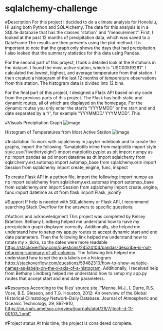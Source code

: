 # sqlalchemy-challenge

#Description
For this project I decided to do a climate analysis for Honolulu, HI using both Python and SQLAlchemy. The data for this analysis is in a SQLite database that has the classes “station” and “measurement”. First, I looked at the past 12 months of precipitation data, which was saved to a DataFrame The results are then presents using the plot method. It is important to note that the graph only shows the days that had precipitation. I also looked that the summary statistics for this data using Pandas. 

For the second part of this project, I took a detailed look at the 9 stations in the dataset. I found the most active station, which is “USC00519281”. I calculated the lowest, highest, and average temperature from that station. I then created a histogram of the last 12 months of temperature observations from this station. The histogram data is divided into 12 bins. 

For the final part of this project, I designed a Flask API based on my code from the previous parts of this project. The Flask has both static and dynamic routes, all of which are displayed on the homepage. For the dynamic routes you only enter the start’s “YYYMMDD” or the start and end date separated by a “/”, for example “YYYMMDD/ YYYMMDD”. This 

#Visuals
Precipitation Graph
![image](https://github.com/kbrantner/sqlalchemy-challenge/assets/117327499/4ffb3001-abf7-4628-9cc4-570e6c67c330)

 
Histogram of Temperatures from Most Active Station
![image](https://github.com/kbrantner/sqlalchemy-challenge/assets/117327499/0cdb8e53-05b1-464a-becc-12b3dccbf518)

 
#Installation
To work with sqlalchemy in jupyter notebook and to create the graphs, import the following:
%matplotlib inline
from matplotlib import style
style.use('fivethirtyeight')
import matplotlib.pyplot as plt 
import numpy as np
import pandas as pd
import datetime as dt
import sqlalchemy
from sqlalchemy.ext.automap import automap_base
from sqlalchemy.orm import Session
from sqlalchemy import create_engine, func, inspect

To create Flask API in a python file, import the following:
import numpy as np
import sqlalchemy
from sqlalchemy.ext.automap import automap_base
from sqlalchemy.orm import Session
from sqlalchemy import create_engine, func
import datetime as dt
from flask import Flask, jsonify

#Support
If help is needed with SQLalchemy or Flask API, I recommend searching Stack Overflow for the answers to specific questions.  

#Authors and acknowledgment
This project was completed by Kelsey Brantner. Bethany Lindberg helped me understand how to have my precipitation graph displayed correctly. Additionally, she helped me understand how to setup my app.py routes to accept dynamic start and end date parameters.  Then the following link helped me understand how to rotate my x_ticks, so the dates were more readable https://stackoverflow.com/questions/24524104/pandas-describe-is-not-returning-summary-of-all-columns. The following link helped me understand how to set the axis labels on a histogram https://stackoverflow.com/questions/59482310/how-to-show-variable-names-as-labels-on-the-x-axis-of-a-histogram. Additionally, I received help from Bethany Lindberg helped me understand how to setup my app.py routes that accept start and end date parameters. 

#Resources
According to the files’ source site, “Menne, M.J., I. Durre, R.S. Vose, B.E. Gleason, and T.G. Houston, 2012: An overview of the Global Historical Climatology Network-Daily Database. Journal of Atmospheric and Oceanic Technology, 29, 897-910, https://journals.ametsoc.org/view/journals/atot/29/7/jtech-d-11-00103_1.xml”

#Project status
At this time, the project is considered complete. 
